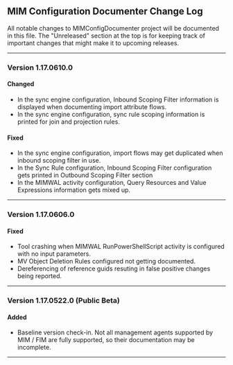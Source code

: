 ## MIM Configuration Documenter Change Log

All notable changes to MIMConfigDocumenter project will be documented in this file. The "Unreleased" section at the top is for keeping track of important changes that might make it to upcoming releases.

------------

### Version 1.17.0610.0

#### Changed

* In the sync engine configuration, Inbound Scoping Filter information is displayed when documenting import attribute flows.
* In the sync engine configuration, sync rule scoping information is printed for join and projection rules.

#### Fixed

* In the sync engine configuration, import flows may get duplicated when inbound scoping filter in use.
* In the Sync Rule configuration, Inbound Scoping Filter configuration gets printed in Outbound Scoping Filter section
* In the MIMWAL activity configuration, Query Resources and Value Expressions information gets mixed up.

------------

### Version 1.17.0606.0

#### Fixed

* Tool crashing when MIMWAL RunPowerShellScript activity is configured with no input parameters.
* MV Object Deletion Rules configured not getting documented.
* Dereferencing of reference guids resuting in false positive changes being reported.

------------

### Version 1.17.0522.0 (Public Beta)

#### Added

* Baseline version check-in. Not all management agents supported by MIM / FIM are fully supported, so their documentation may be incomplete.

------------

